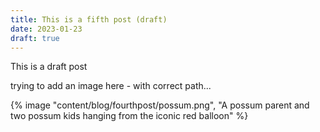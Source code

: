 ```yaml
---
title: This is a fifth post (draft)
date: 2023-01-23
draft: true
---
```

This is a draft post

trying to add an image here - with correct path...

{% image "content/blog/fourthpost/possum.png", "A possum parent and two possum kids hanging from the iconic red balloon" %}